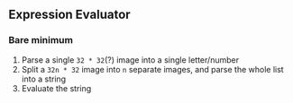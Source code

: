 ## Expression Evaluator

### Bare minimum

1. Parse a single `32 * 32`(?) image into a single letter/number
2. Split a `32n * 32` image into `n` separate images, and parse the whole list into a string
3. Evaluate the string